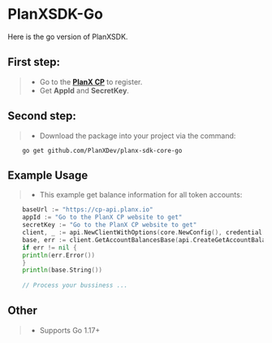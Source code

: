# PlanXSDK-Go
Here is the go version of PlanXSDK.

## First step:
> * Go to the **[PlanX CP](https://cp.planx.io)** to register.
> * Get **AppId** and **SecretKey**.
## Second step:
> * Download the package into your project via the command:
```
    go get github.com/PlanXDev/planx-sdk-core-go
```
## Example Usage
> * This example get balance information for all token accounts:
```go
    baseUrl := "https://cp-api.planx.io"
    appId := "Go to the PlanX CP website to get"
    secretKey := "Go to the PlanX CP website to get"
    client, _ := api.NewClientWithOptions(core.NewConfig(), credential.NewAccessKeyCredential(baseUrl, appId, secretKey))
    base, err := client.GetAccountBalancesBase(api.CreateGetAccountBalancesBaseRequest())
    if err != nil {
    println(err.Error())
    }
    println(base.String())
    
    // Process your bussiness ...
```

## Other
> * Supports Go 1.17+